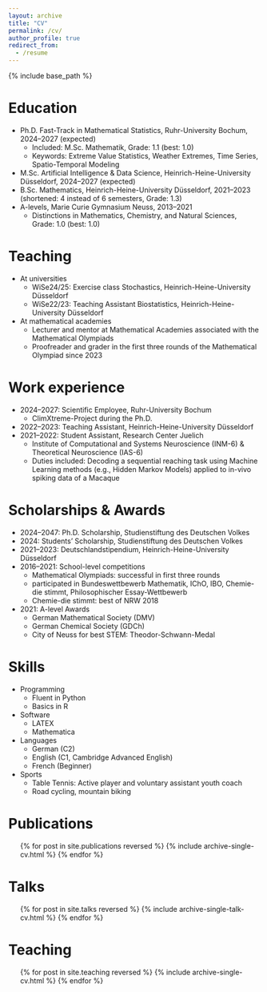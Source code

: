 ```yaml
---
layout: archive
title: "CV"
permalink: /cv/
author_profile: true
redirect_from:
  - /resume
---
```


{% include base_path %}


Education
=========
* Ph.D. Fast-Track in Mathematical Statistics, Ruhr-University Bochum, 2024–2027 (expected)
  * Included: M.Sc. Mathematik, Grade: 1.1 (best: 1.0)
  * Keywords: Extreme Value Statistics, Weather Extremes, Time Series, Spatio-Temporal Modeling
* M.Sc. Artificial Intelligence & Data Science, Heinrich-Heine-University Düsseldorf, 2024–2027 (expected)
* B.Sc. Mathematics, Heinrich-Heine-University Düsseldorf, 2021–2023 (shortened: 4 instead of 6 semesters, Grade: 1.3)
* A-levels, Marie Curie Gymnasium Neuss, 2013–2021
  * Distinctions in Mathematics, Chemistry, and Natural Sciences, Grade: 1.0 (best: 1.0)

Teaching
========
* At universities
  * WiSe24/25: Exercise class Stochastics, Heinrich-Heine-University Düsseldorf
  * WiSe22/23: Teaching Assistant Biostatistics, Heinrich-Heine-University Düsseldorf
* At mathematical academies
  * Lecturer and mentor at Mathematical Academies associated with the Mathematical Olympiads
  * Proofreader and grader in the first three rounds of the Mathematical Olympiad since 2023

Work experience
===============
* 2024–2027: Scientific Employee, Ruhr-University Bochum
  * ClimXtreme-Project during the Ph.D.
* 2022–2023: Teaching Assistant, Heinrich-Heine-University Düsseldorf
* 2021–2022: Student Assistant, Research Center Juelich
  * Institute of Computational and Systems Neuroscience (INM-6) & Theoretical Neuroscience (IAS-6)
  * Duties included: Decoding a sequential reaching task using Machine Learning methods (e.g., Hidden Markov Models) applied to in-vivo spiking data of a Macaque

Scholarships & Awards
==========
* 2024–2047: Ph.D. Scholarship, Studienstiftung des Deutschen Volkes
* 2024: Students’ Scholarship, Studienstiftung des Deutschen Volkes
* 2021–2023: Deutschlandstipendium, Heinrich-Heine-University Düsseldorf
* 2016–2021: School-level competitions
  * Mathematical Olympiads: successful in first three rounds
  * participated in Bundeswettbewerb Mathematik, IChO, IBO, Chemie-die stimmt, Philosophischer Essay-Wettbewerb
  * Chemie-die stimmt: best of NRW 2018
* 2021: A-level Awards
  * German Mathematical Society (DMV)
  * German Chemical Society (GDCh)
  * City of Neuss for best STEM: Theodor-Schwann-Medal

Skills
==========
* Programming
  * Fluent in Python
  * Basics in R
* Software
  * LATEX
  * Mathematica
* Languages
  * German (C2)
  * English (C1, Cambridge Advanced English)
  * French (Beginner)
* Sports
  * Table Tennis: Active player and voluntary assistant youth coach
  * Road cycling, mountain biking

Publications
==========
<ul>{% for post in site.publications reversed %}
  {% include archive-single-cv.html %}
{% endfor %}</ul>

Talks
==========
<ul>{% for post in site.talks reversed %}
  {% include archive-single-talk-cv.html %}
{% endfor %}</ul>

Teaching
==========
<ul>{% for post in site.teaching reversed %}
  {% include archive-single-cv.html %}
{% endfor %}</ul>
